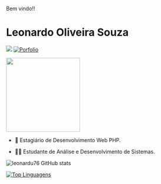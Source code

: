 Bem vindo!!

# Leonardo Oliveira Souza


[<img src="https://img.shields.io/badge/linkedin-%230077B5.svg?&style=for-the-badge&logo=linkedin&logoColor=white" />](https://www.linkedin.com/in/leonardo-oliveira-3b0446176/)
[![Porfolio](https://img.shields.io/badge/Blog-blue.svg?style=for-the-badge&logo=wordpress)](https://leonardosouza.herokuapp.com/)

<img style="margin: 0 auto" src="https://miro.medium.com/max/1360/1*nWQ_U5NKEfNeGCTfh_2-Mw.gif" height="200">


- 👷 Estagiário de Desenvolvimento Web PHP.

- 👨‍🏫 Estudante de Análise e Desenvolvimento de Sistemas.




![leonardu76 GitHub stats](https://github-readme-stats.vercel.app/api?username=leonardu76&show_icons=true&theme=dracula)



[![Top Linguagens](https://github-readme-stats.vercel.app/api/top-langs/?username=leonardu76&layout=compact)](https://github.com/leonardu76/github-readme-stats)










